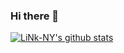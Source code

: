 ### Hi there 👋

[![LiNk-NY's github stats](https://github-readme-stats.vercel.app/api?username=LiNk-NY&show_icons=true&theme=vision-friendly-dark&hide=stars)](https://github.com/anuraghazra/github-readme-stats)
